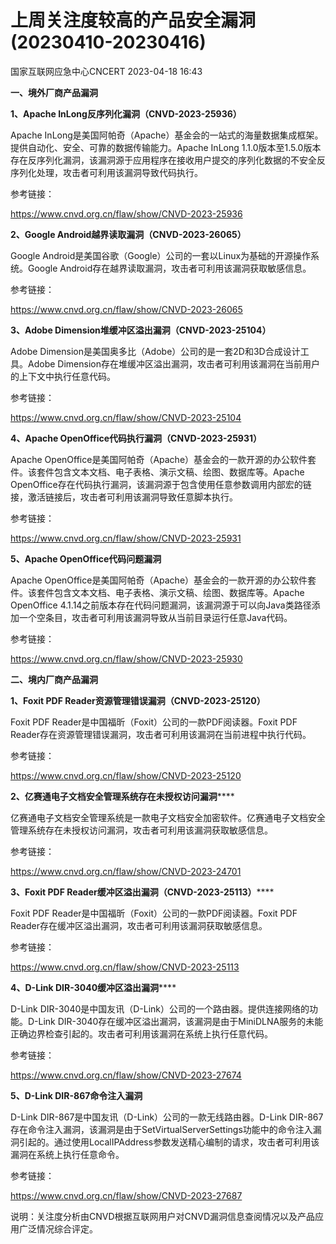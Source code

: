 #  上周关注度较高的产品安全漏洞(20230410-20230416)   
 国家互联网应急中心CNCERT   2023-04-18 16:43  
  
**一、境外厂商产品漏洞**  
  
**1、Apache InLong反序列化漏洞（CNVD-2023-25936）**  
  
Apache InLong是美国阿帕奇（Apache）基金会的一站式的海量数据集成框架。提供自动化、安全、可靠的数据传输能力。Apache InLong 1.1.0版本至1.5.0版本存在反序列化漏洞，该漏洞源于应用程序在接收用户提交的序列化数据的不安全反序列化处理，攻击者可利用该漏洞导致代码执行。  
  
参考链接：  
  
https://www.cnvd.org.cn/flaw/show/CNVD-2023-25936  
  
**2、Google Android越界读取漏洞（CNVD-2023-26065）**  
  
  
Google Android是美国谷歌（Google）公司的一套以Linux为基础的开源操作系统。Google Android存在越界读取漏洞，攻击者可利用该漏洞获取敏感信息。  
  
参考链接：  
  
https://www.cnvd.org.cn/flaw/show/CNVD-2023-26065  
  
**3、Adobe Dimension堆缓冲区溢出漏洞（CNVD-2023-25104）**  
  
Adobe Dimension是美国奥多比（Adobe）公司的是一套2D和3D合成设计工具。Adobe Dimension存在堆缓冲区溢出漏洞，攻击者可利用该漏洞在当前用户的上下文中执行任意代码。  
  
参考链接：  
  
https://www.cnvd.org.cn/flaw/show/CNVD-2023-25104  
  
**4、Apache OpenOffice代码执行漏洞（CNVD-2023-25931）**  
  
Apache OpenOffice是美国阿帕奇（Apache）基金会的一款开源的办公软件套件。该套件包含文本文档、电子表格、演示文稿、绘图、数据库等。Apache OpenOffice存在代码执行漏洞，该漏洞源于包含使用任意参数调用内部宏的链接，激活链接后，攻击者可利用该漏洞导致任意脚本执行。  
  
参考链接：  
  
https://www.cnvd.org.cn/flaw/show/CNVD-2023-25931  
  
**5、Apache OpenOffice代码问题漏洞**  
  
  
Apache OpenOffice是美国阿帕奇（Apache）基金会的一款开源的办公软件套件。该套件包含文本文档、电子表格、演示文稿、绘图、数据库等。Apache OpenOffice 4.1.14之前版本存在代码问题漏洞，该漏洞源于可以向Java类路径添加一个空条目，攻击者可利用该漏洞导致从当前目录运行任意Java代码。  
  
参考链接：  
  
https://www.cnvd.org.cn/flaw/show/CNVD-2023-25930  
  
  
  
**二、境内厂商产品漏洞**  
  
**1、Foxit PDF Reader资源管理错误漏洞（CNVD-2023-25120）**  
  
Foxit PDF Reader是中国福昕（Foxit）公司的一款PDF阅读器。Foxit PDF Reader存在资源管理错误漏洞，攻击者可利用该漏洞在当前进程中执行代码。  
  
参考链接：  
  
https://www.cnvd.org.cn/flaw/show/CNVD-2023-25120  
  
**2、亿赛通电子文档安全管理系统存在未授权访问漏洞******  
  
亿赛通电子文档安全管理系统是一款电子文档安全加密软件。亿赛通电子文档安全管理系统存在未授权访问漏洞，攻击者可利用该漏洞获取敏感信息。  
  
参考链接：  
  
https://www.cnvd.org.cn/flaw/show/CNVD-2023-24701  
  
**3、Foxit PDF Reader缓冲区溢出漏洞（CNVD-2023-25113）******  
  
Foxit PDF Reader是中国福昕（Foxit）公司的一款PDF阅读器。Foxit PDF Reader存在缓冲区溢出漏洞，攻击者可利用该漏洞获取敏感信息。  
  
参考链接：  
  
https://www.cnvd.org.cn/flaw/show/CNVD-2023-25113  
  
**4、D-Link DIR-3040缓冲区溢出漏洞******  
  
D-Link DIR-3040是中国友讯（D-Link）公司的一个路由器。提供连接网络的功能。D-Link DIR-3040存在缓冲区溢出漏洞，该漏洞是由于MiniDLNA服务的未能正确边界检查引起的。攻击者可利用该漏洞在系统上执行任意代码。  
  
参考链接：  
  
https://www.cnvd.org.cn/flaw/show/CNVD-2023-27674  
  
**5、D-Link DIR-867命令注入漏洞**  
  
D-Link DIR-867是中国友讯（D-Link）公司的一款无线路由器。D-Link DIR-867存在命令注入漏洞，该漏洞是由于SetVirtualServerSettings功能中的命令注入漏洞引起的。通过使用LocalIPAddress参数发送精心编制的请求，攻击者可利用该漏洞在系统上执行任意命令。  
  
参考链接：  
  
https://www.cnvd.org.cn/flaw/show/CNVD-2023-27687  
  
  
说明：关注度分析由CNVD根据互联网用户对CNVD漏洞信息查阅情况以及产品应用广泛情况综合评定。  
  
